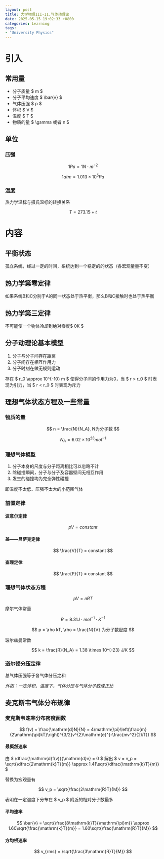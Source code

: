 ```yaml
---
layout: post
title: 大学物理III-11.气体动理论
date: 2025-05-15 19:02:33 +0800
categories: Learning
tags: 
- "University Physics"
---
```

# 引入

## 常用量

- 分子质量 $ m $
- 分子平均速度 $ \bar{v} $
- 气体压强 $ p $
- 体积 $ V $
- 温度 $ T $
- 物质的量 $ \gamma 或者 n $

## 单位

### 压强

$$ 1Pa = 1N \cdot m^{-2} $$

$$ 1atm = 1.013 \times 10^5Pa $$

### 温度

热力学温标与摄氏温标的转换关系

$$ T = 273.15 + t $$

# 内容

## 平衡状态

孤立系统，经过一定的时间，系统达到一个稳定的的状态（各宏观量量不变）

## 热力学第零定律

如果系统B和C分别于A的同一状态处于热平衡，那么B和C接触时也处于热平衡

## 热力学第三定律

不可能使一个物体冷却到绝对零度$ 0K $

## 分子动理论基本模型

1. 分子与分子间存在距离
2. 分子间存在相互作用力
3. 分子时刻在做无规则运动

存在 $ r_0 \approx 10^{-10} m $ 使得分子间的作用力为0，当 $ r > r_0 $ 时表现为引力，当 $ r < r_0 $ 时表现为斥力

## 理想气体状态方程及一些常量

### 物质的量

$$ n = \frac{N}{N_A}, N为分子数 $$

$$ N_A = 6.02 \times 10^{23} mol^{-1} $$

### 理想气体模型

1. 分子本身的尺度与分子距离相比可以忽略不计
2. 除碰撞瞬间，分子与分子及容器壁间无相互作用
3. 发生的碰撞均为完全弹性碰撞

即温度不太低、压强不太大的小范围气体

### 前置定律

#### 波意尔定律

$$ pV = constant $$

#### 盖——吕萨克定律

$$ \frac{V}{T} = constant $$

#### 查理定律

$$ \frac{P}{T} = constant $$

### 理想气体状态方程

$$ pV = nRT $$

摩尔气体常量

$$ R = 8.31J \cdot mol^{-1} \cdot K^{-1} $$

$$ p = \rho kT, \rho = \frac{N}{V} 为分子数密度 $$

玻尔兹曼常数

$$ k = \frac{R}{N_A} = 1.38 \times 10^{-23} J/K $$

### 道尔顿分压定律

总气体压强等于各气体分压之和

*外拓：一定体积、温度下，气体分压与气体分子数成正比*

## 麦克斯韦气体分布规律

### 麦克斯韦速率分布密度函数

$$ f(v) = \frac{\mathrm{d}N}{N} = 4\mathrm{\pi}\left(\frac{m}{2\mathrm{\pi}kT}\right)^{3/2}v^{2}\mathrm{e}^{-\frac{mv^2}{2kT}} $$

#### 最概然速率

由 $ \dfrac{\mathrm{d}f(v)}{\mathrm{d}v} = 0 $ 解出 $ v = v_p = \sqrt{\dfrac{2\mathrm{k}T}{m}} \approx 1.41\sqrt{\dfrac{\mathrm{k}T}{m}} $

替换为宏观量有

$$ v_p = \sqrt{\frac{2\mathrm{R}T}{M}} $$

表明在一定温度下分布在 $ v_p $ 附近的相对分子数最多

#### 平均速率

$$ \bar{v} = \sqrt{\frac{8\mathrm{k}T}{\mathrm{\pi}m}} \approx 1.60\sqrt{\frac{\mathrm{k}T}{m}} = 1.60\sqrt{\frac{\mathrm{R}T}{M}} $$

#### 方均根速率

$$ v_{rms} = \sqrt{\frac{3\mathrm{R}T}{M}} $$
